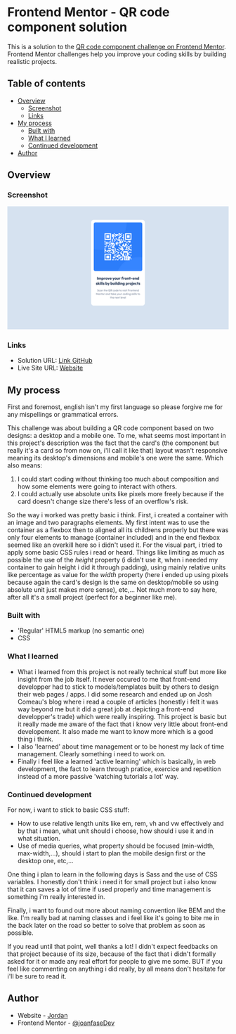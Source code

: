 # Frontend Mentor - QR code component solution

This is a solution to the [QR code component challenge on Frontend Mentor](https://www.frontendmentor.io/challenges/qr-code-component-iux_sIO_H). Frontend Mentor challenges help you improve your coding skills by building realistic projects.

## Table of contents

- [Overview](#overview)
  - [Screenshot](#screenshot)
  - [Links](#links)
- [My process](#my-process)
  - [Built with](#built-with)
  - [What I learned](#what-i-learned)
  - [Continued development](#continued-development)
- [Author](#author)

## Overview

### Screenshot

![](images/screenshot_QRcode.png)

### Links

- Solution URL: [Link GitHub](https://github.com/joanFaseDev/FrontEnd-mentor-projects/tree/master/1.QRCode)
- Live Site URL: [Website](https://joanfasedev.github.io/FrontEnd-mentor-projects/)

## My process

First and foremost, english isn't my first language so please forgive me for any mispellings or grammatical errors.

This challenge was about building a QR code component based on two designs: a desktop and a mobile one. To me, what seems most important in this project's description was the fact that the card's (the component but really it's a card so from now on, i'll call it like that) layout wasn't responsive meaning its desktop's dimensions and mobile's one were the same. Which also means:

1. I could start coding without thinking too much about composition and how some elements were going to interact with others.
2. I could actually use absolute units like pixels more freely because if the card doesn't change size there's less of an overflow's risk.

So the way i worked was pretty basic i think.
First, i created a container with an image and two paragraphs elements. My first intent was to use the container as a flexbox then to aligned all its childrens properly but there was only four elements to manage (container included) and in the end flexbox seemed like an overkill here so i didn't used it.
For the visual part, i tried to apply some basic CSS rules i read or heard. Things like limiting as much as possible the use of the _height_ property (i didn't use it, when i needed my container to gain height i did it through padding), using mainly relative units like percentage as value for the _width_ property (here i ended up using pixels because again the card's design is the same on desktop/mobile so using absolute unit just makes more sense), etc,... Not much more to say here, after all it's a small project (perfect for a beginner like me).

### Built with

- 'Regular' HTML5 markup (no semantic one)
- CSS

### What I learned

- What i learned from this project is not really technical stuff but more like insight from the job itself. It never occured to me that front-end developper had to stick to models/templates built by others to design their web pages / apps. I did some research and ended up on Josh Comeau's blog where i read a couple of articles (honestly i felt it was way beyond me but it did a great job at depicting a front-end developper's trade) which were really inspiring. This project is basic but it really made me aware of the fact that i know very little about front-end developement. It also made me want to know more which is a good thing i think.
- I also 'learned' about time management or to be honest my lack of time management. Clearly something i need to work on.
- Finally i feel like a learned 'active learning' which is basically, in web development, the fact to learn through pratice, exercice and repetition instead of a more passive 'watching tutorials a lot' way.

### Continued development

For now, i want to stick to basic CSS stuff:

- How to use relative length units like em, rem, vh and vw effectively and by that i mean, what unit should i choose, how should i use it and in what situation.
- Use of media queries, what property should be focused (min-width, max-width,...), should i start to plan the mobile design first or the desktop one, etc,...

One thing i plan to learn in the following days is Sass and the use of CSS variables. I honestly don't think i need it for small project but i also know that it can saves a lot of time if used properly and time management is something i'm really interested in.

Finally, i want to found out more about naming convention like BEM and the like. I'm really bad at naming classes and i feel like it's going to bite me in the back later on the road so better to solve that problem as soon as possible.

If you read until that point, well thanks a lot! I didn't expect feedbacks on that project because of its size, because of the fact that i didn't formally asked for it or made any real effort for people to give me some. BUT if you feel like commenting on anything i did really, by all means don't hesitate for i'll be sure to read it.

## Author

- Website - [Jordan](https://joanfasedev.github.io/FrontEnd-mentor-projects/)
- Frontend Mentor - [@joanfaseDev](https://www.frontendmentor.io/profile/joanFaseDev)
